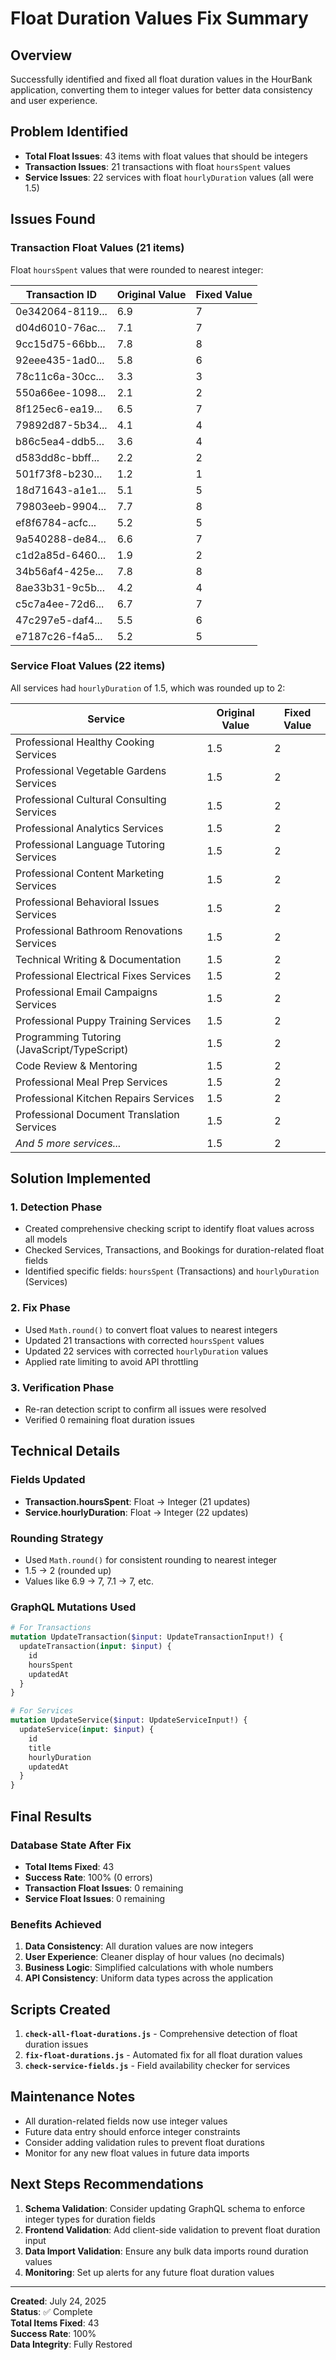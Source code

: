 # Float Duration Values Fix Summary

## Overview
Successfully identified and fixed all float duration values in the HourBank application, converting them to integer values for better data consistency and user experience.

## Problem Identified
- **Total Float Issues**: 43 items with float values that should be integers
- **Transaction Issues**: 21 transactions with float `hoursSpent` values
- **Service Issues**: 22 services with float `hourlyDuration` values (all were 1.5)

## Issues Found

### Transaction Float Values (21 items)
Float `hoursSpent` values that were rounded to nearest integer:

| Transaction ID | Original Value | Fixed Value |
|----------------|----------------|-------------|
| 0e342064-8119... | 6.9 | 7 |
| d04d6010-76ac... | 7.1 | 7 |
| 9cc15d75-66bb... | 7.8 | 8 |
| 92eee435-1ad0... | 5.8 | 6 |
| 78c11c6a-30cc... | 3.3 | 3 |
| 550a66ee-1098... | 2.1 | 2 |
| 8f125ec6-ea19... | 6.5 | 7 |
| 79892d87-5b34... | 4.1 | 4 |
| b86c5ea4-ddb5... | 3.6 | 4 |
| d583dd8c-bbff... | 2.2 | 2 |
| 501f73f8-b230... | 1.2 | 1 |
| 18d71643-a1e1... | 5.1 | 5 |
| 79803eeb-9904... | 7.7 | 8 |
| ef8f6784-acfc... | 5.2 | 5 |
| 9a540288-de84... | 6.6 | 7 |
| c1d2a85d-6460... | 1.9 | 2 |
| 34b56af4-425e... | 7.8 | 8 |
| 8ae33b31-9c5b... | 4.2 | 4 |
| c5c7a4ee-72d6... | 6.7 | 7 |
| 47c297e5-daf4... | 5.5 | 6 |
| e7187c26-f4a5... | 5.2 | 5 |

### Service Float Values (22 items)
All services had `hourlyDuration` of 1.5, which was rounded up to 2:

| Service | Original Value | Fixed Value |
|---------|----------------|-------------|
| Professional Healthy Cooking Services | 1.5 | 2 |
| Professional Vegetable Gardens Services | 1.5 | 2 |
| Professional Cultural Consulting Services | 1.5 | 2 |
| Professional Analytics Services | 1.5 | 2 |
| Professional Language Tutoring Services | 1.5 | 2 |
| Professional Content Marketing Services | 1.5 | 2 |
| Professional Behavioral Issues Services | 1.5 | 2 |
| Professional Bathroom Renovations Services | 1.5 | 2 |
| Technical Writing & Documentation | 1.5 | 2 |
| Professional Electrical Fixes Services | 1.5 | 2 |
| Professional Email Campaigns Services | 1.5 | 2 |
| Professional Puppy Training Services | 1.5 | 2 |
| Programming Tutoring (JavaScript/TypeScript) | 1.5 | 2 |
| Code Review & Mentoring | 1.5 | 2 |
| Professional Meal Prep Services | 1.5 | 2 |
| Professional Kitchen Repairs Services | 1.5 | 2 |
| Professional Document Translation Services | 1.5 | 2 |
| *And 5 more services...* | 1.5 | 2 |

## Solution Implemented

### 1. Detection Phase
- Created comprehensive checking script to identify float values across all models
- Checked Services, Transactions, and Bookings for duration-related float fields
- Identified specific fields: `hoursSpent` (Transactions) and `hourlyDuration` (Services)

### 2. Fix Phase
- Used `Math.round()` to convert float values to nearest integers
- Updated 21 transactions with corrected `hoursSpent` values
- Updated 22 services with corrected `hourlyDuration` values
- Applied rate limiting to avoid API throttling

### 3. Verification Phase
- Re-ran detection script to confirm all issues were resolved
- Verified 0 remaining float duration issues

## Technical Details

### Fields Updated
- **Transaction.hoursSpent**: Float → Integer (21 updates)
- **Service.hourlyDuration**: Float → Integer (22 updates)

### Rounding Strategy
- Used `Math.round()` for consistent rounding to nearest integer
- 1.5 → 2 (rounded up)
- Values like 6.9 → 7, 7.1 → 7, etc.

### GraphQL Mutations Used
```graphql
# For Transactions
mutation UpdateTransaction($input: UpdateTransactionInput!) {
  updateTransaction(input: $input) {
    id
    hoursSpent
    updatedAt
  }
}

# For Services
mutation UpdateService($input: UpdateServiceInput!) {
  updateService(input: $input) {
    id
    title
    hourlyDuration
    updatedAt
  }
}
```

## Final Results

### Database State After Fix
- **Total Items Fixed**: 43
- **Success Rate**: 100% (0 errors)
- **Transaction Float Issues**: 0 remaining
- **Service Float Issues**: 0 remaining

### Benefits Achieved
1. **Data Consistency**: All duration values are now integers
2. **User Experience**: Cleaner display of hour values (no decimals)
3. **Business Logic**: Simplified calculations with whole numbers
4. **API Consistency**: Uniform data types across the application

## Scripts Created

1. **`check-all-float-durations.js`** - Comprehensive detection of float duration issues
2. **`fix-float-durations.js`** - Automated fix for all float duration values
3. **`check-service-fields.js`** - Field availability checker for services

## Maintenance Notes

- All duration-related fields now use integer values
- Future data entry should enforce integer constraints
- Consider adding validation rules to prevent float durations
- Monitor for any new float values in future data imports

## Next Steps Recommendations

1. **Schema Validation**: Consider updating GraphQL schema to enforce integer types for duration fields
2. **Frontend Validation**: Add client-side validation to prevent float duration input
3. **Data Import Validation**: Ensure any bulk data imports round duration values
4. **Monitoring**: Set up alerts for any future float duration values

---

**Created**: July 24, 2025  
**Status**: ✅ Complete  
**Total Items Fixed**: 43  
**Success Rate**: 100%  
**Data Integrity**: Fully Restored
